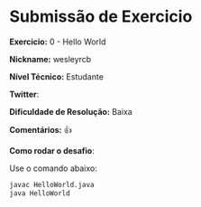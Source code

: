 # Submissão de Exercicio

**Exercicio:** 0 - Hello World

**Nickname:** wesleyrcb

**Nível Técnico:** Estudante

**Twitter**: 

**Dificuldade de Resolução:** Baixa

**Comentários:** 👍

**Como rodar o desafio**: 

Use o comando abaixo: 
```bash
javac HelloWorld.java
java HelloWorld
```